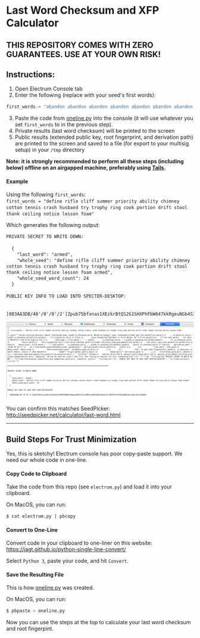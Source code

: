 # Last Word Checksum and XFP Calculator

## THIS REPOSITORY COMES WITH ZERO GUARANTEES. USE AT YOUR OWN RISK!

## Instructions:
1. Open Electrum Console tab
2. Enter the following (replace with your seed's first words):
```python
first_words = "abandon abandon abandon abandon abandon abandon abandon abandon abandon abandon abandon"
```
3. Paste the code from [oneline.py](https://raw.githubusercontent.com/mflaxman/human-rng-electrum/master/oneline.py) into the console (it will use whatever you set `first_words` to in the previous step).
4. Private results (last word checksum) will be printed to the screen
5. Public results (extended public key, root fingerprint, and derivation path) are printed to the screen and saved to a file (for export to your multisig setup) in your `/tmp` directory

**Note: it is strongly recommended to perform all these steps (including below) offline on an airgapped machine, preferably using [Tails](https://tails.boum.org/).**

#### Example
Using the following `first_words`:  
`first_words = "define rifle cliff summer priority ability chimney cotton tennis crash husband try trophy ring cook portion drift stool thank ceiling notice lesson foam"`

Which generates the following output:
```
PRIVATE SECRET TO WRITE DOWN:

  {
    "last_word": "armed",
    "whole_seed": "define rifle cliff summer priority ability chimney cotton tennis crash husband try trophy ring cook portion drift stool thank ceiling notice lesson foam armed",
    "whole_seed_word_count": 24
  }

PUBLIC KEY INFO TO LOAD INTO SPECTER-DESKTOP:

  [083AA3DB/48'/0'/0'/2']Zpub75bfxnas1XEzkrBtQS2G1SHXPhFbW647kkRgeuNGb4S3TucLW9YatuBR3XwzWioRma2zbr74Bf8Z767HYAQcQRQAvmmfigNLtXp1rpaAbhK
```

![](example.png)

You can confirm this matches SeedPicker:  
<http://seedpicker.net/calculator/last-word.html>

---

## Build Steps For Trust Minimization
Yes, this is sketchy!
Electrum console has poor copy-paste support. We need our whole code in one-line.

#### Copy Code to Clipboard
Take the code from this repo (see `electrum.py`) and load it into your clipboard.

On MacOS, you can run:
```bash
$ cat electrum.py | pbcopy
```

#### Convert to One-Line
Convert code in your clipboard to one-liner on this website:
https://jagt.github.io/python-single-line-convert/

Select `Python 3`, paste your code, and  hit `Convert`.

#### Save the Resulting File
This is how [oneline.py](oneline.py) was created.

On MacOS, you can run:
```bash
$ pbpaste > oneline.py
```

Now you can use the steps at the top to calculate your last word checksum and root fingerpint.
